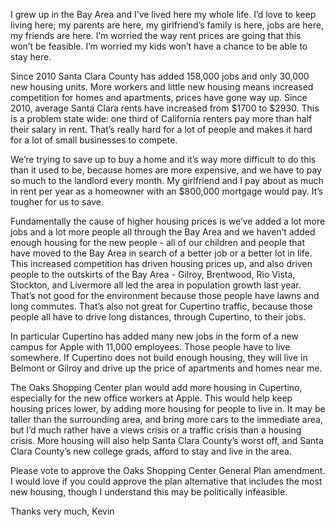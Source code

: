 I grew up in the Bay Area and I’ve lived here my whole life. I’d love to keep
living here; my parents are here, my girlfriend’s family is here, jobs are here,
my friends are here. I’m worried the way rent prices are going that this won’t
be feasible. I’m worried my kids won’t have a chance to be able to stay here.

Since 2010 Santa Clara County has added 158,000 jobs and only 30,000 new housing
units. More workers and little new housing means increased competition for homes
and apartments, prices have gone way up. Since 2010, average Santa Clara rents
have increased from $1700 to $2930. This is a problem state wide: one third of
California renters pay more than half their salary in rent. That’s really hard
for a lot of people and makes it hard for a lot of small businesses to compete.

We’re trying to save up to buy a home and it’s way more difficult to do this
than it used to be, because homes are more expensive, and we have to pay so much
to the landlord every month. My girlfriend and I pay about as much in rent per
year as a homeowner with an $800,000 mortgage would pay. It’s tougher for us to
save.

Fundamentally the cause of higher housing prices is we’ve added a lot more
jobs and a lot more people all through the Bay Area and we haven’t added
enough housing for the new people - all of our children and people that have
moved to the Bay Area in search of a better job or a better lot in life. This
increased competition has driven housing prices up, and also driven people to
the outskirts of the Bay Area - Gilroy, Brentwood, Rio Vista, Stockton, and
Livermore all led the area in population growth last year. That’s not good for
the environment because those people have lawns and long commutes. That’s also
not great for Cupertino traffic, because those people all have to drive long
distances, through Cupertino, to their jobs.

In particular Cupertino has added many new jobs in the form of a new campus for
Apple with 11,000 employees. Those people have to live somewhere. If Cupertino
does not build enough housing, they will live in Belmont or Gilroy and drive up
the price of apartments and homes near me.

The Oaks Shopping Center plan would add more housing in Cupertino, especially
for the new office workers at Apple. This would help keep housing prices
lower, by adding more housing for people to live in. It may be taller than the
surrounding area, and bring more cars to the immediate area, but I’d much rather
have a views crisis or a traffic crisis than a housing crisis. More housing will
also help Santa Clara County’s worst off, and Santa Clara County’s new college
grads, afford to stay and live in the area.

Please vote to approve the Oaks Shopping Center General Plan amendment. I would
love if you could approve the plan alternative that includes the most new
housing, though I understand this may be politically infeasible.

Thanks very much,
Kevin
